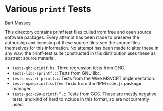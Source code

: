 # Various `printf` Tests
Bart Massey

This directory contains printf test files culled from free
and open source software packages. Every attempt has been
made to preserve the authorship and licensing of these
source files: see the source files themselves for this
information.  No attempt has been made to alter these in any
way: the printf-test suite constructed in this distribution
uses these as abstract source material.

* `tests-ghc-printf.hs`: Three regression tests from GHC.
* `tests-libc-sprintf.c`: Tests from GNU libc.
* `tests-msvcrt-printf.c`: Tests from the Wine MSVCRT
  implementation.
* `tests-npm-printf.coffee`: Tests from the NPM `node.js`
  package manager.
* `tests-gcc-c90-printf-`*`.c`: Tests from GCC. These are
  mostly negative tests, and kind of hard to include in
  this format, so are not currently used.
